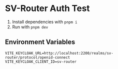 # SV-Router Auth Test
1. Install dependencies with `pnpm i`
2. Run with `pnpm dev`

## Environment Variables
```
VITE_KEYCLOAK_URL=http://localhost:2200/realms/sv-router/protocol/openid-connect
VITE_KEYCLOAK_CLIENT_ID=sv-router
```